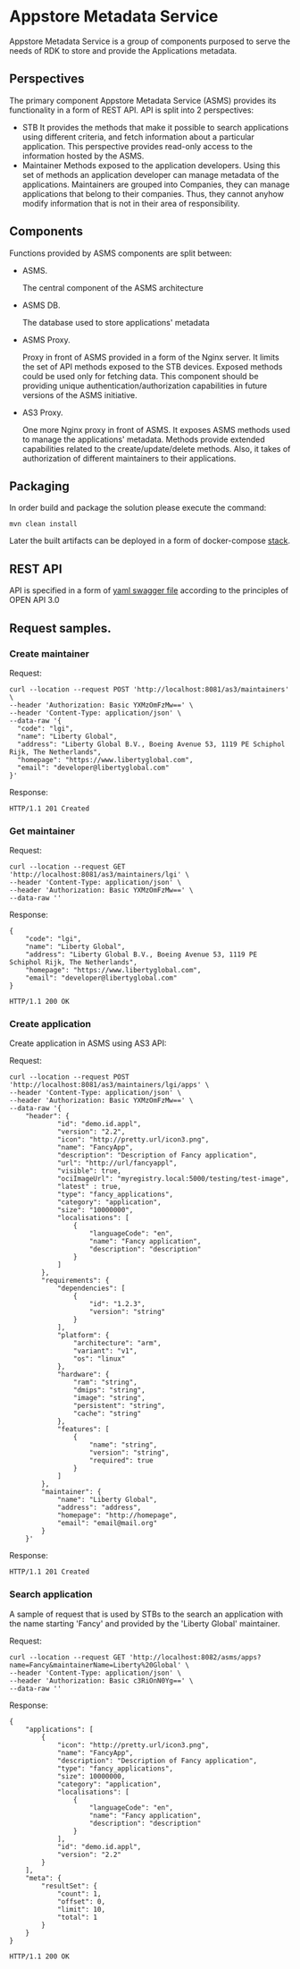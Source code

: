 # Appstore Metadata Service

Appstore Metadata Service is a group of components purposed to serve the needs of RDK to store and provide the Applications metadata.


## Perspectives

The primary component Appstore Metadata Service (ASMS) provides its functionality in a form of REST API.
API is split into 2 perspectives:
* STB
    It provides the methods that make it possible to search applications using different criteria, and fetch information about a particular application.
    This perspective provides read-only access to the information hosted by the ASMS.
* Maintainer
    Methods exposed to the application developers. Using this set of methods an application developer can manage metadata of the applications. Maintainers are grouped into Companies, they can manage applications that belong to their companies. Thus, they cannot anyhow modify information that is not in their area of responsibility.

## Components

Functions provided by ASMS components are split between:
* ASMS.

    The central component of the ASMS architecture
* ASMS DB.

    The database used to store applications' metadata
* ASMS Proxy.

    Proxy in front of ASMS provided in a form of the Nginx server. It limits the set of API methods exposed to the STB devices. Exposed methods could be used only for fetching data. This component should be providing unique authentication/authorization capabilities in future versions of the ASMS initiative.
* AS3 Proxy.

    One more Nginx proxy in front of ASMS. It exposes ASMS methods used to manage the applications' metadata. Methods provide extended capabilities related to the create/update/delete methods. Also, it takes of authorization of different maintainers to their applications.

## Packaging

In order build and package the solution please execute the command:
```
mvn clean install
```
Later the built artifacts can be deployed in a form of docker-compose [stack](./appstore-metadata-service/docker-compose).

## REST API

API is specified in a form of [yaml swagger file](./appstore-metadata-service/src/main/resources/static/appstore-metadata-service.yaml) according to the principles of OPEN API 3.0

## Request samples.

### Create maintainer

Request:
```http
curl --location --request POST 'http://localhost:8081/as3/maintainers' \
--header 'Authorization: Basic YXMzOmFzMw==' \
--header 'Content-Type: application/json' \
--data-raw '{
  "code": "lgi",
  "name": "Liberty Global",
  "address": "Liberty Global B.V., Boeing Avenue 53, 1119 PE Schiphol Rijk, The Netherlands",
  "homepage": "https://www.libertyglobal.com",
  "email": "developer@libertyglobal.com"
}'
```
Response:
```http
HTTP/1.1 201 Created
```
### Get maintainer
Request:
```
curl --location --request GET 'http://localhost:8081/as3/maintainers/lgi' \
--header 'Content-Type: application/json' \
--header 'Authorization: Basic YXMzOmFzMw==' \
--data-raw ''
```
Response:
```http
{
    "code": "lgi",
    "name": "Liberty Global",
    "address": "Liberty Global B.V., Boeing Avenue 53, 1119 PE Schiphol Rijk, The Netherlands",
    "homepage": "https://www.libertyglobal.com",
    "email": "developer@libertyglobal.com"
}

HTTP/1.1 200 OK
```

### Create application

Create application in ASMS using AS3 API:

Request:
```http
curl --location --request POST 'http://localhost:8081/as3/maintainers/lgi/apps' \
--header 'Content-Type: application/json' \
--header 'Authorization: Basic YXMzOmFzMw==' \
--data-raw '{
    "header": {
            "id": "demo.id.appl",
            "version": "2.2",
            "icon": "http://pretty.url/icon3.png",
            "name": "FancyApp",
            "description": "Description of Fancy application",
            "url": "http://url/fancyappl",
            "visible": true,
            "ociImageUrl": "myregistry.local:5000/testing/test-image",
            "latest" : true,
            "type": "fancy_applications",
            "category": "application",
            "size": "10000000",
            "localisations": [
                {
                    "languageCode": "en",
                    "name": "Fancy application",
                    "description": "description"
                }
            ]
        },
        "requirements": {
            "dependencies": [
                {
                    "id": "1.2.3",
                    "version": "string"
                }
            ],
            "platform": {
                "architecture": "arm",
                "variant": "v1",
                "os": "linux"
            },
            "hardware": {
                "ram": "string",
                "dmips": "string",
                "image": "string",
                "persistent": "string",
                "cache": "string"
            },
            "features": [
                {
                    "name": "string",
                    "version": "string",
                    "required": true
                }
            ]
        },
        "maintainer": {
            "name": "Liberty Global",
            "address": "address",
            "homepage": "http://homepage",
            "email": "email@mail.org"
        }
    }'
```
Response:
```http
HTTP/1.1 201 Created
```

### Search application

A sample of request that is used by STBs to the search an application with the name starting 'Fancy' and provided by the 'Liberty Global' maintainer.

Request:
```http
curl --location --request GET 'http://localhost:8082/asms/apps?name=Fancy&maintainerName=Liberty%20Global' \
--header 'Content-Type: application/json' \
--header 'Authorization: Basic c3RiOnN0Yg==' \
--data-raw ''
```
Response:
```http
{
    "applications": [
        {
            "icon": "http://pretty.url/icon3.png",
            "name": "FancyApp",
            "description": "Description of Fancy application",
            "type": "fancy_applications",
            "size": 10000000,
            "category": "application",
            "localisations": [
                {
                    "languageCode": "en",
                    "name": "Fancy application",
                    "description": "description"
                }
            ],
            "id": "demo.id.appl",
            "version": "2.2"
        }
    ],
    "meta": {
        "resultSet": {
            "count": 1,
            "offset": 0,
            "limit": 10,
            "total": 1
        }
    }
}

HTTP/1.1 200 OK
```